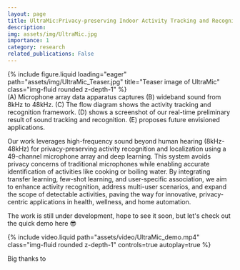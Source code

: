 ```yaml
---
layout: page
title: UltraMic:Privacy-preserving Indoor Activity Tracking and Recognition with Microphone Array
description:
img: assets/img/UltraMic.jpg
importance: 1
category: research
related_publications: False
---
```


<div class="row">
    <div class="col-sm mt-3 mt-md-0">
        {% include figure.liquid loading="eager" path="assets/img/UltraMic_Teaser.jpg" title="Teaser image of UltraMic" class="img-fluid rounded z-depth-1" %}
    </div>
</div>
<div class="caption">
    (A) Microphone array data apparatus captures (B) wideband sound from 8kHz to 48kHz. (C) The flow diagram shows the activity tracking and recognition framework. (D) shows a screenshot of our real-time preliminary result of sound tracking and recognition. (E) proposes future envisioned applications.
</div>

Our work leverages high-frequency sound beyond human hearing (8kHz-48kHz) for privacy-preserving activity recognition and localization using a 49-channel microphone array and deep learning. This system avoids privacy concerns of traditional microphones while enabling accurate identification of activities like cooking or boiling water. By integrating transfer learning, few-shot learning, and user-specific association, we aim to enhance activity recognition, address multi-user scenarios, and expand the scope of detectable activities, paving the way for innovative, privacy-centric applications in health, wellness, and home automation.

The work is still under development, hope to see it soon, but let's check out the quick demo here :sunglasses:

{% include video.liquid path="assets/video/UltraMic_demo.mp4" class="img-fluid rounded z-depth-1" controls=true autoplay=true %}

Big thanks to  
